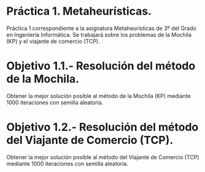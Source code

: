 # Práctica 1. Metaheurísticas.
Práctica 1 correspondiente a la asignatura Metaheurísticas de 3º del Grado en Ingeniería Informática.
Se trabajará sobre los problemas de la Mochila (KP) y el viajante de comercio (TCP).

# Objetivo 1.1.- Resolución del método de la Mochila.
Obtener la mejor solución posible al método de la Mochila (KP) mediante 1000 iteraciones con semilla aleatoria.

# Objetivo 1.2.- Resolución del método del Viajante de Comercio (TCP).
Obtener la mejor solución posible al método del Viajante de Comercio (TCP) mediante 1000 iteraciones con semilla aleatoria.
